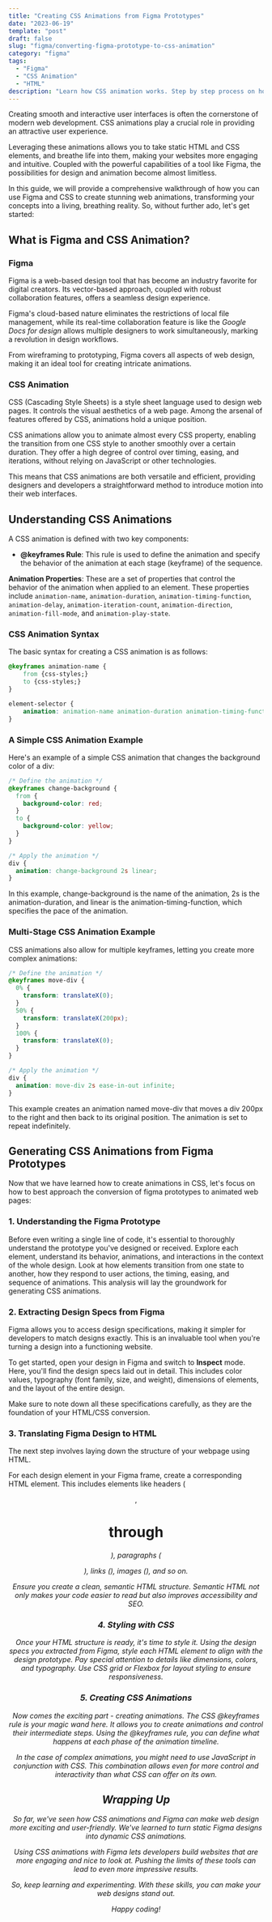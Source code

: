 ```yaml
---
title: "Creating CSS Animations from Figma Prototypes"
date: "2023-06-19"
template: "post"
draft: false
slug: "figma/converting-figma-prototype-to-css-animation"
category: "figma"
tags:
  - "Figma"
  - "CSS Animation"
  - "HTML"
description: "Learn how CSS animation works. Step by step process on how to approach the conversion of a Figma prototype to animated web pages with the help of CSS animations."
---
```


Creating smooth and interactive user interfaces is often the cornerstone of modern web development. CSS animations play a crucial role in providing an attractive user experience.

Leveraging these animations allows you to take static HTML and CSS elements, and breathe life into them, making your websites more engaging and intuitive. Coupled with the powerful capabilities of a tool like Figma, the possibilities for design and animation become almost limitless.

In this guide, we will provide a comprehensive walkthrough of how you can use Figma and CSS to create stunning web animations, transforming your concepts into a living, breathing reality. So, without further ado, let's get started:

## What is Figma and CSS Animation?

### Figma

Figma is a web-based design tool that has become an industry favorite for digital creators. Its vector-based approach, coupled with robust collaboration features, offers a seamless design experience.

Figma's cloud-based nature eliminates the restrictions of local file management, while its real-time collaboration feature is like the _Google Docs for design_ allows multiple designers to work simultaneously, marking a revolution in design workflows.

From wireframing to prototyping, Figma covers all aspects of web design, making it an ideal tool for creating intricate animations.

### CSS Animation

CSS (Cascading Style Sheets) is a style sheet language used to design web pages. It controls the visual aesthetics of a web page. Among the arsenal of features offered by CSS, animations hold a unique position.

CSS animations allow you to animate almost every CSS property, enabling the transition from one CSS style to another smoothly over a certain duration. They offer a high degree of control over timing, easing, and iterations, without relying on JavaScript or other technologies.

This means that CSS animations are both versatile and efficient, providing designers and developers a straightforward method to introduce motion into their web interfaces.

## Understanding CSS Animations

A CSS animation is defined with two key components:

- **@keyframes Rule**: This rule is used to define the animation and specify the behavior of the animation at each stage (keyframe) of the sequence.

**Animation Properties**: These are a set of properties that control the behavior of the animation when applied to an element. These properties include `animation-name`, `animation-duration`, `animation-timing-function`, `animation-delay`, `animation-iteration-count`, `animation-direction`, `animation-fill-mode`, and `animation-play-state`.

### CSS Animation Syntax

The basic syntax for creating a CSS animation is as follows:

```css
@keyframes animation-name {
    from {css-styles;}
    to {css-styles;}
}

element-selector {
    animation: animation-name animation-duration animation-timing-function;
}
```

### A Simple CSS Animation Example

Here's an example of a simple CSS animation that changes the background color of a div:

```css
/* Define the animation */
@keyframes change-background {
  from {
    background-color: red;
  }
  to {
    background-color: yellow;
  }
}

/* Apply the animation */
div {
  animation: change-background 2s linear;
}
```

In this example, change-background is the name of the animation, 2s is the animation-duration, and linear is the animation-timing-function, which specifies the pace of the animation.

### Multi-Stage CSS Animation Example

CSS animations also allow for multiple keyframes, letting you create more complex animations:

```css
/* Define the animation */
@keyframes move-div {
  0% {
    transform: translateX(0);
  }
  50% {
    transform: translateX(200px);
  }
  100% {
    transform: translateX(0);
  }
}

/* Apply the animation */
div {
  animation: move-div 2s ease-in-out infinite;
}
```

This example creates an animation named move-div that moves a div 200px to the right and then back to its original position. The animation is set to repeat indefinitely.

## Generating CSS Animations from Figma Prototypes

Now that we have learned how to create animations in CSS, let's focus on how to best approach the conversion of figma prototypes to animated web pages:

### 1. Understanding the Figma Prototype

Before even writing a single line of code, it's essential to thoroughly understand the prototype you've designed or received. Explore each element, understand its behavior, animations, and interactions in the context of the whole design. Look at how elements transition from one state to another, how they respond to user actions, the timing, easing, and sequence of animations. This analysis will lay the groundwork for generating CSS animations.

### 2. Extracting Design Specs from Figma

Figma allows you to access design specifications, making it simpler for developers to match designs exactly. This is an invaluable tool when you're turning a design into a functioning website.

To get started, open your design in Figma and switch to **Inspect** mode. Here, you'll find the design specs laid out in detail. This includes color values, typography (font family, size, and weight), dimensions of elements, and the layout of the entire design.

Make sure to note down all these specifications carefully, as they are the foundation of your HTML/CSS conversion.

### 3. Translating Figma Design to HTML

The next step involves laying down the structure of your webpage using HTML.

For each design element in your Figma frame, create a corresponding HTML element. This includes elements like headers (<header>, <h1> through <h6>), paragraphs (<p>), links (<a>), images (<img>), and so on.

Ensure you create a clean, semantic HTML structure. Semantic HTML not only makes your code easier to read but also improves accessibility and SEO.

### 4. Styling with CSS

Once your HTML structure is ready, it's time to style it. Using the design specs you extracted from Figma, style each HTML element to align with the design prototype. Pay special attention to details like dimensions, colors, and typography. Use CSS grid or Flexbox for layout styling to ensure responsiveness.

### 5. Creating CSS Animations

Now comes the exciting part - creating animations. The CSS @keyframes rule is your magic wand here. It allows you to create animations and control their intermediate steps. Using the @keyframes rule, you can define what happens at each phase of the animation timeline.

In the case of complex animations, you might need to use JavaScript in conjunction with CSS. This combination allows even for more control and interactivity than what CSS can offer on its own.

## Wrapping Up

So far, we've seen how CSS animations and Figma can make web design more exciting and user-friendly. We've learned to turn static Figma designs into dynamic CSS animations.

Using CSS animations with Figma lets developers build websites that are more engaging and nice to look at. Pushing the limits of these tools can lead to even more impressive results.

So, keep learning and experimenting. With these skills, you can make your web designs stand out.

_Happy coding!_
